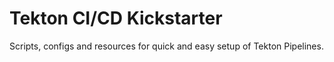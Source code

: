 # Tekton CI/CD Kickstarter

Scripts, configs and resources for quick and easy setup of Tekton Pipelines.